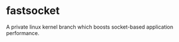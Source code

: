fastsocket
==========

A private linux kernel branch which boosts socket-based application performance.



